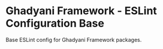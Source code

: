 # Ghadyani Framework - ESLint Configuration Base
Base ESLint config for Ghadyani Framework packages.
